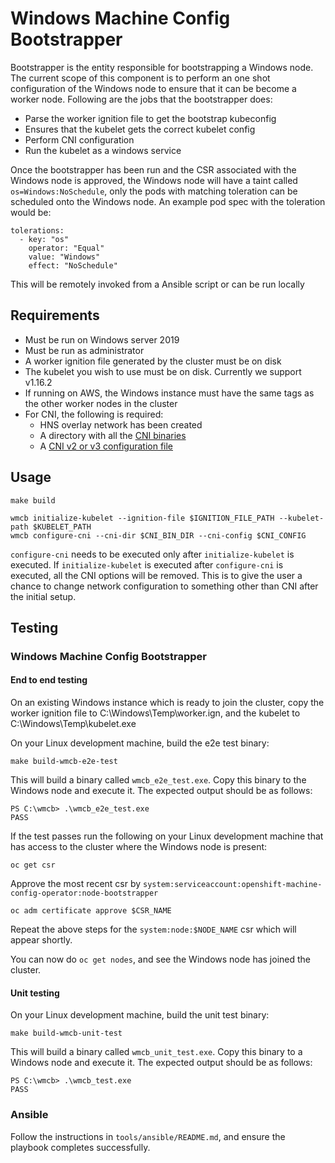 # Windows Machine Config Bootstrapper

Bootstrapper is the entity responsible for bootstrapping a Windows node. The current scope of this component is to
perform an one shot configuration of the Windows node to ensure that it can be become a worker node. Following are the
jobs that the bootstrapper does:
- Parse the worker ignition file to get the bootstrap kubeconfig
- Ensures that the kubelet gets the correct kubelet config
- Perform CNI configuration
- Run the kubelet as a windows service

Once the bootstrapper has been run and the CSR associated with the Windows node is approved, the Windows 
node will have a taint called `os=Windows:NoSchedule`, only the pods with matching toleration can 
be scheduled onto the Windows node. An example pod spec with the toleration would be:

```
tolerations:
  - key: "os"
    operator: "Equal"
    value: "Windows"
    effect: "NoSchedule"
```

This will be remotely invoked from a Ansible script or can be run locally

## Requirements

- Must be run on Windows server 2019
- Must be run as administrator
- A worker ignition file generated by the cluster must be on disk
- The kubelet you wish to use must be on disk. Currently we support v1.16.2
- If running on AWS, the Windows instance must have the same tags as the other worker nodes in the cluster
- For CNI, the following is required:
  * HNS overlay network has been created
  * A directory with all the [CNI binaries](https://github.com/containernetworking/plugins/releases/download/v0.8.2/cni-plugins-windows-amd64-v0.8.2.tgz)
  * A [CNI v2 or v3 configuration file](https://github.com/containernetworking/cni/blob/master/SPEC.md#network-configuration)

## Usage
```
make build
```

```
wmcb initialize-kubelet --ignition-file $IGNITION_FILE_PATH --kubelet-path $KUBELET_PATH
wmcb configure-cni --cni-dir $CNI_BIN_DIR --cni-config $CNI_CONFIG
```

`configure-cni` needs to be executed only after `initialize-kubelet` is executed. If `initialize-kubelet` is executed
after `configure-cni` is executed, all the CNI options will be removed. This is to give the user a chance to change
network configuration to something other than CNI after the initial setup.

## Testing

### Windows Machine Config Bootstrapper

#### End to end testing

On an existing Windows instance which is ready to join the cluster, copy the worker ignition file to C:\Windows\Temp\worker.ign, and the kubelet to C:\Windows\Temp\kubelet.exe

On your Linux development machine, build the e2e test binary:
```
make build-wmcb-e2e-test
```
This will build a binary called `wmcb_e2e_test.exe`. Copy this binary to the Windows node and execute it. The expected
output should be as follows:
```
PS C:\wmcb> .\wmcb_e2e_test.exe
PASS
```
If the test passes run the following on your Linux development machine that has access to the cluster where the Windows
node is present:
```
oc get csr
```
Approve the most recent csr by `system:serviceaccount:openshift-machine-config-operator:node-bootstrapper`
```
oc adm certificate approve $CSR_NAME
```
Repeat the above steps for the `system:node:$NODE_NAME` csr which will appear shortly. 

You can now do `oc get nodes`, and see the Windows node has joined the cluster.

#### Unit testing

On your Linux development machine, build the unit test binary:
```
make build-wmcb-unit-test
```
This will build a binary called `wmcb_unit_test.exe`. Copy this binary to a Windows node and execute it. The expected
output should be as follows:
```
PS C:\wmcb> .\wmcb_test.exe
PASS
```

### Ansible

Follow the instructions in `tools/ansible/README.md`, and ensure the playbook completes successfully.
